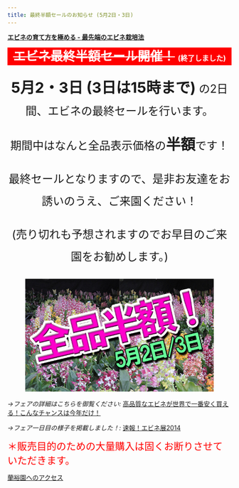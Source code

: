 ```yaml
---
title: 最終半額セールのお知らせ (5月2日・3日)
---
```

<style>
h1 {
  background: red;
  color: white;
  display: block;
  height: 40px;
  line-height: 40px;
  margin: 0.5em 0;
  text-align: center;
  width: 100%;
}
</style>

<b><a href="growings/calanthe/growings_calanthe_in_the_new_way">エビネの育て方を極める - 最先端のエビネ栽培法</a></b>

<strike>エビネ最終半額セール開催！</strike>&nbsp;<span style="font-size: 16px;">(終了しました)</span>
==
<div style="font-size: 25px; line-height: 50px; margin-bottom: 20px; text-align: center;">
  <p><b style="font-size: 33px;">5月2・3日 (3日は15時まで)</b> の2日間、エビネの最終セールを行います。</p>
  <p>期間中はなんと全品表示価格の<b style="font-size: 33px;">半額</b>です！</p>
  <p>最終セールとなりますので、是非お友達をお誘いのうえ、ご来園ください！</p>
  <p>(売り切れも予想されますのでお早目のご来園をお勧めします。)</p>
</div>
<figure style="text-align: center;">
  <img src="/assets/images/calanthe_fair_2014_19.jpg" style="max-height: 450px;" alt="蘭裕園エビネフェア2014 - Ranyuen" />
</figure>

<i>→フェアの詳細はこちらを御覧ください:</i> <a href="news/calanthe_fair_2014">高品質なエビネが世界で一番安く買える！こんなチャンスは今年だけ！</a>

<i>→フェア一日目の様子を掲載しました！:</i> <a href="news/report_of_calanthe_fair_2014">速報！エビネ展2014</a>

<span style="color: red; font-size: 22px; margin-bottom: 40px;">＊販売目的のための大量購入は固くお断りさせていただきます。</span>

<a href="/about_us/direction">蘭裕園へのアクセス</a>
